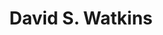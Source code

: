 ---
# Display name
title: David S. Watkins

# Username (this should match the folder name)
authors:
- david-watkins

# Is this the primary user of the site?
superuser: false

# Link to personal page
social:
- icon: address-card
  icon_pack: fas
  link: 'https://scholar.google.com/citations?user=QkwbThIAAAAJ&hl=en' 
---